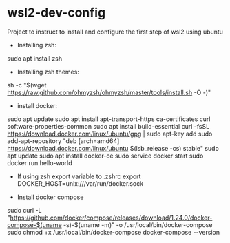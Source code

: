 # wsl2-dev-config
Project to instruct to install and configure the first step of wsl2 using ubuntu

- Installing zsh: 

sudo apt install zsh

- Installing zsh themes:

sh -c "$(wget https://raw.github.com/ohmyzsh/ohmyzsh/master/tools/install.sh -O -)"


- install docker:

sudo apt update
sudo apt install apt-transport-https ca-certificates curl software-properties-common
sudo apt install build-essential
curl -fsSL https://download.docker.com/linux/ubuntu/gpg | sudo apt-key add
sudo add-apt-repository "deb [arch=amd64] https://download.docker.com/linux/ubuntu $(lsb_release -cs) stable"
sudo apt update
sudo apt install docker-ce
sudo service docker start
sudo docker run hello-world

- If using zsh export variable to .zshrc
export DOCKER_HOST=unix:///var/run/docker.sock


- Install docker compose 

sudo curl -L "https://github.com/docker/compose/releases/download/1.24.0/docker-compose-$(uname -s)-$(uname -m)" -o /usr/local/bin/docker-compose
sudo chmod +x /usr/local/bin/docker-compose
docker-compose --version


